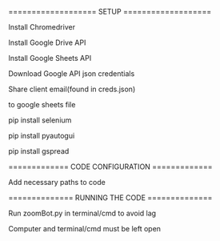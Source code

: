 =================== SETUP ===================

Install Chromedriver

Install Google Drive API

Install Google Sheets API

Download Google API json credentials

Share client email(found in creds.json)

to google sheets file

pip install selenium

pip install pyautogui

pip install gspread

============= CODE CONFIGURATION =============

Add necessary paths to code

============== RUNNING THE CODE ==============

Run zoomBot.py in terminal/cmd to avoid lag

Computer and terminal/cmd must be left open
